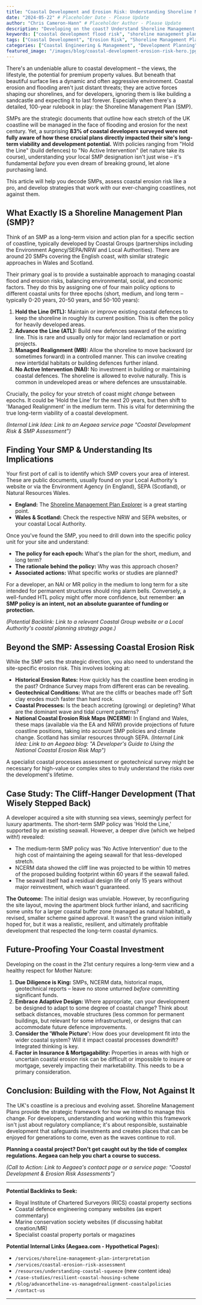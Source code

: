 ```yaml
---
title: "Coastal Development and Erosion Risk: Understanding Shoreline Management Plans"
date: "2024-05-22" # Placeholder Date - Please Update
author: "Chris Cameron-Hann" # Placeholder Author - Please Update
description: "Developing on the coast? Understand Shoreline Management Plans (SMPs) & erosion risk first! Our guide helps developers navigate coastal planning complexities."
keywords: ["coastal development flood risk", "shoreline management plans explained", "coastal erosion risk assessment", "SMP policies development", "coastal planning permission UK"]
tags: ["Coastal Development", "Erosion Risk", "Shoreline Management Plans", "Coastal Planning", "Climate Adaptation"]
categories: ["Coastal Engineering & Management", "Development Planning"]
featured_image: "/images/blog/coastal-development-erosion-risk-hero.jpg" # Placeholder
---
```


There's an undeniable allure to coastal development – the views, the lifestyle, the potential for premium property values. But beneath that beautiful surface lies a dynamic and often aggressive environment. Coastal erosion and flooding aren't just distant threats; they are active forces shaping our shorelines, and for developers, ignoring them is like building a sandcastle and expecting it to last forever. Especially when there's a detailed, 100-year rulebook in play: the Shoreline Management Plan (SMP).

SMPs are the strategic documents that outline how each stretch of the UK coastline will be managed in the face of flooding and erosion for the next century. Yet, a surprising **83% of coastal developers surveyed were not fully aware of how these crucial plans directly impacted their site's long-term viability and development potential.** With policies ranging from "Hold the Line" (build defences) to "No Active Intervention" (let nature take its course), understanding your local SMP designation isn't just wise – it's fundamental *before* you even dream of breaking ground, let alone purchasing land.

This article will help you decode SMPs, assess coastal erosion risk like a pro, and develop strategies that work *with* our ever-changing coastlines, not against them.

## What Exactly IS a Shoreline Management Plan (SMP)?

Think of an SMP as a long-term vision and action plan for a specific section of coastline, typically developed by Coastal Groups (partnerships including the Environment Agency/SEPA/NRW and Local Authorities). There are around 20 SMPs covering the English coast, with similar strategic approaches in Wales and Scotland.

Their primary goal is to provide a sustainable approach to managing coastal flood and erosion risks, balancing environmental, social, and economic factors. They do this by assigning one of four main policy options to different coastal units for three epochs (short, medium, and long term – typically 0-20 years, 20-50 years, and 50-100 years):

1.  **Hold the Line (HTL):** Maintain or improve existing coastal defences to keep the shoreline in roughly its current position. This is often the policy for heavily developed areas.
2.  **Advance the Line (ATL):** Build new defences seaward of the existing line. This is rare and usually only for major land reclamation or port projects.
3.  **Managed Realignment (MR):** Allow the shoreline to move backward (or sometimes forward) in a controlled manner. This can involve creating new intertidal habitats or building defences further inland.
4.  **No Active Intervention (NAI):** No investment in building or maintaining coastal defences. The shoreline is allowed to evolve naturally. This is common in undeveloped areas or where defences are unsustainable.

Crucially, the policy for your stretch of coast might *change* between epochs. It could be 'Hold the Line' for the next 20 years, but then shift to 'Managed Realignment' in the medium term. This is vital for determining the true long-term viability of a coastal development.

*(Internal Link Idea: Link to an Aegaea service page "Coastal Development Risk & SMP Assessment")*

## Finding Your SMP & Understanding Its Implications

Your first port of call is to identify which SMP covers your area of interest. These are public documents, usually found on your Local Authority's website or via the Environment Agency (in England), SEPA (Scotland), or Natural Resources Wales.

*   **England:** The [Shoreline Management Plan Explorer](https://environment.data.gov.uk/shoreline-planning/) is a great starting point.
*   **Wales & Scotland:** Check the respective NRW and SEPA websites, or your coastal Local Authority.

Once you've found the SMP, you need to drill down into the specific policy unit for your site and understand:

*   **The policy for each epoch:** What's the plan for the short, medium, and long term?
*   **The rationale behind the policy:** Why was this approach chosen?
*   **Associated actions:** What specific works or studies are planned?

For a developer, an NAI or MR policy in the medium to long term for a site intended for permanent structures should ring alarm bells. Conversely, a well-funded HTL policy might offer more confidence, but remember: **an SMP policy is an intent, not an absolute guarantee of funding or protection.**

*(Potential Backlink: Link to a relevant Coastal Group website or a Local Authority's coastal planning strategy page.)*

## Beyond the SMP: Assessing Coastal Erosion Risk

While the SMP sets the strategic direction, you also need to understand the site-specific erosion risk. This involves looking at:

*   **Historical Erosion Rates:** How quickly has the coastline been eroding in the past? Ordnance Survey maps from different eras can be revealing.
*   **Geotechnical Conditions:** What are the cliffs or beaches made of? Soft clay erodes much faster than hard rock.
*   **Coastal Processes:** Is the beach accreting (growing) or depleting? What are the dominant wave and tidal current patterns?
*   **National Coastal Erosion Risk Maps (NCERM):** In England and Wales, these maps (available via the EA and NRW) provide projections of future coastline positions, taking into account SMP policies and climate change. Scotland has similar resources through SEPA.
    *(Internal Link Idea: Link to an Aegaea blog: "A Developer's Guide to Using the National Coastal Erosion Risk Map")*

A specialist coastal processes assessment or geotechnical survey might be necessary for high-value or complex sites to truly understand the risks over the development's lifetime.

## Case Study: The Cliff-Hanger Development (That Wisely Stepped Back)

A developer acquired a site with stunning sea views, seemingly perfect for luxury apartments. The short-term SMP policy was 'Hold the Line,' supported by an existing seawall. However, a deeper dive (which we helped with!) revealed:

*   The medium-term SMP policy was 'No Active Intervention' due to the high cost of maintaining the ageing seawall for that less-developed stretch.
*   NCERM data showed the cliff line was projected to be within 10 metres of the proposed building footprint within 60 years if the seawall failed.
*   The seawall itself had a residual design life of only 15 years without major reinvestment, which wasn't guaranteed.

**The Outcome:** The initial design was unviable. However, by reconfiguring the site layout, moving the apartment block further inland, and sacrificing some units for a larger coastal buffer zone (managed as natural habitat), a revised, smaller scheme gained approval. It wasn't the grand vision initially hoped for, but it was a realistic, resilient, and ultimately profitable development that respected the long-term coastal dynamics.

## Future-Proofing Your Coastal Investment

Developing on the coast in the 21st century requires a long-term view and a healthy respect for Mother Nature:

1.  **Due Diligence is King:** SMPs, NCERM data, historical maps, geotechnical reports – leave no stone unturned *before* committing significant funds.
2.  **Embrace Adaptive Design:** Where appropriate, can your development be designed to adapt to some degree of coastal change? Think about setback distances, movable structures (less common for permanent buildings, but relevant for some infrastructure), or designs that can accommodate future defence improvements.
3.  **Consider the 'Whole Picture':** How does your development fit into the wider coastal system? Will it impact coastal processes downdrift? Integrated thinking is key.
4.  **Factor in Insurance & Mortgagability:** Properties in areas with high or uncertain coastal erosion risk can be difficult or impossible to insure or mortgage, severely impacting their marketability. This needs to be a primary consideration.

## Conclusion: Building with the Flow, Not Against It

The UK's coastline is a precious and evolving asset. Shoreline Management Plans provide the strategic framework for how we intend to manage this change. For developers, understanding and working within this framework isn't just about regulatory compliance; it's about responsible, sustainable development that safeguards investments and creates places that can be enjoyed for generations to come, even as the waves continue to roll.

**Planning a coastal project? Don't get caught out by the tide of complex regulations. Aegaea can help you chart a course to success.**

*(Call to Action: Link to Aegaea's contact page or a service page: "Coastal Development & Erosion Risk Assessments")*

---

**Potential Backlinks to Seek:**

*   Royal Institute of Chartered Surveyors (RICS) coastal property sections
*   Coastal defence engineering company websites (as expert commentary)
*   Marine conservation society websites (if discussing habitat creation/MR)
*   Specialist coastal property portals or magazines

**Potential Internal Links (Aegaea.com - Hypothetical Pages):**

*   `/services/shoreline-management-plan-interpretation`
*   `/services/coastal-erosion-risk-assessment`
*   `/resources/understanding-coastal-squeeze` (new content idea)
*   `/case-studies/resilient-coastal-housing-scheme`
*   `/blog/advancetheline-vs-managedrealignment-coastalpolicies`
*   `/contact-us`

--- 